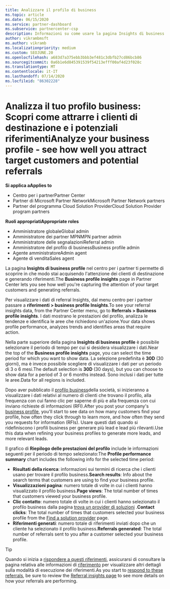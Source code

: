 ```yaml
---
title: Analizzare il profilo di business
ms.topic: article
ms.date: 06/15/2020
ms.service: partner-dashboard
ms.subservice: partnercenter-csp
description: Informazioni su come usare la pagina Insights di business profile per vedere in che modo si sta acquisendo l'attenzione dei clienti di destinazione e si generano riferimenti.
author: vikrambmsft
ms.author: vikramb
ms.localizationpriority: medium
ms.custom: SEOJUNE.20
ms.openlocfilehash: a683d7a375ebb3bbb3ef481c3dbfb27cd86bcb86
ms.sourcegitcommit: 0a6b1e6d845391539f54213efff00af4d23f028c
ms.translationtype: MT
ms.contentlocale: it-IT
ms.lasthandoff: 07/14/2020
ms.locfileid: "86302228"
---
```

# <a name="analyze-your-business-profile---see-how-well-you-attract-target-customers-and-potential-referrals"></a><span data-ttu-id="90fca-103">Analizza il tuo profilo business: Scopri come attrarre i clienti di destinazione e i potenziali riferimenti</span><span class="sxs-lookup"><span data-stu-id="90fca-103">Analyze your business profile - see how well you attract target customers and potential referrals</span></span>
<!-- 
https://go.microsoft.com/fwlink/?linkid=849120
-->

<span data-ttu-id="90fca-104">**Si applica a**</span><span class="sxs-lookup"><span data-stu-id="90fca-104">**Applies to**</span></span>

- <span data-ttu-id="90fca-105">Centro per i partner</span><span class="sxs-lookup"><span data-stu-id="90fca-105">Partner Center</span></span>
- <span data-ttu-id="90fca-106">Partner di Microsoft Partner Network</span><span class="sxs-lookup"><span data-stu-id="90fca-106">Microsoft Partner Network partners</span></span>
- <span data-ttu-id="90fca-107">Partner del programma Cloud Solution Provider</span><span class="sxs-lookup"><span data-stu-id="90fca-107">Cloud Solution Provider program partners</span></span>

<span data-ttu-id="90fca-108">**Ruoli appropriati**</span><span class="sxs-lookup"><span data-stu-id="90fca-108">**Appropriate roles**</span></span>

- <span data-ttu-id="90fca-109">Amministratore globale</span><span class="sxs-lookup"><span data-stu-id="90fca-109">Global admin</span></span>
- <span data-ttu-id="90fca-110">Amministratore dei partner MPN</span><span class="sxs-lookup"><span data-stu-id="90fca-110">MPN partner admin</span></span>
- <span data-ttu-id="90fca-111">Amministratore delle segnalazioni</span><span class="sxs-lookup"><span data-stu-id="90fca-111">Referral admin</span></span>
- <span data-ttu-id="90fca-112">Amministratore del profilo di business</span><span class="sxs-lookup"><span data-stu-id="90fca-112">Business profile admin</span></span>
- <span data-ttu-id="90fca-113">Agente amministratore</span><span class="sxs-lookup"><span data-stu-id="90fca-113">Admin agent</span></span>
- <span data-ttu-id="90fca-114">Agente di vendita</span><span class="sxs-lookup"><span data-stu-id="90fca-114">Sales agent</span></span>

<span data-ttu-id="90fca-115">La pagina **Insights di business profile** nel centro per i partner ti permette di scoprire in che modo stai acquisendo l'attenzione dei clienti di destinazione e generando riferimenti.</span><span class="sxs-lookup"><span data-stu-id="90fca-115">The **Business profile insights** page in Partner Center lets you see how well you're capturing the attention of your target customers and generating referrals.</span></span>

<span data-ttu-id="90fca-116">Per visualizzare i dati di referral Insights, dal menu centro per i partner passare a **riferimenti > business profile Insights**.</span><span class="sxs-lookup"><span data-stu-id="90fca-116">To see your referral insights data, from the Partner Center menu, go to **Referrals > Business profile insights**.</span></span> <span data-ttu-id="90fca-117">I dati mostrano le prestazioni del profilo, analizza le tendenze e identifica le aree che richiedono un'azione.</span><span class="sxs-lookup"><span data-stu-id="90fca-117">Your data shows profile performance, analyzes trends and identifies areas that require action.</span></span>

<span data-ttu-id="90fca-118">Nella parte superiore della pagina **Insights di business profile** è possibile selezionare il periodo di tempo per cui si desidera visualizzare i dati.</span><span class="sxs-lookup"><span data-stu-id="90fca-118">Near the top of the **Business profile insights** page, you can select the time period for which you want to show data.</span></span> <span data-ttu-id="90fca-119">La selezione predefinita è **30D** (30 giorni), ma è invece possibile scegliere di visualizzare i dati per un periodo di 3 o 6 mesi.</span><span class="sxs-lookup"><span data-stu-id="90fca-119">The default selection is **30D** (30 days), but you can choose to show data for a period of 3 or 6 months instead.</span></span> <span data-ttu-id="90fca-120">Sono inclusi i dati per tutte le aree.</span><span class="sxs-lookup"><span data-stu-id="90fca-120">Data for all regions is included.</span></span>

<span data-ttu-id="90fca-121">Dopo aver pubblicato il [profilo business](create-a-marketing-profile.md)della società, si inizieranno a visualizzare i dati relativi al numero di clienti che trovano il profilo, alla frequenza con cui fanno clic per saperne di più e alla frequenza con cui inviano richieste di informazioni (RFI).</span><span class="sxs-lookup"><span data-stu-id="90fca-121">After you post your company's [business profile](create-a-marketing-profile.md), you'll start to see data on how many customers find your profile, how often they click through to learn more, and how often they send you requests for information (RFIs).</span></span> <span data-ttu-id="90fca-122">Usare questi dati quando si ridefiniscono i profili business per generare più lead e lead più rilevanti.</span><span class="sxs-lookup"><span data-stu-id="90fca-122">Use this data when refining your business profiles to generate more leads, and more relevant leads.</span></span>

<span data-ttu-id="90fca-123">Il grafico di **Riepilogo delle prestazioni del profilo** include le informazioni seguenti per il periodo di tempo selezionato:</span><span class="sxs-lookup"><span data-stu-id="90fca-123">The **Profile performance summary** chart includes the following info for the selected time period:</span></span>

- <span data-ttu-id="90fca-124">**Risultati della ricerca**: informazioni sui termini di ricerca che i clienti usano per trovare il profilo business.</span><span class="sxs-lookup"><span data-stu-id="90fca-124">**Search results**: Info about the search terms that customers are using to find your business profile.</span></span>
- <span data-ttu-id="90fca-125">**Visualizzazioni pagina**: numero totale di volte in cui i clienti hanno visualizzato il profilo business.</span><span class="sxs-lookup"><span data-stu-id="90fca-125">**Page views**: The total number of times that customers viewed your business profile.</span></span>
- <span data-ttu-id="90fca-126">**Clic contatto**: numero totale di volte in cui i clienti hanno selezionato il profilo business dalla pagina [trova un provider di soluzioni](https://www.microsoft.com/solution-providers/home) .</span><span class="sxs-lookup"><span data-stu-id="90fca-126">**Contact clicks**: The total number of times that customers selected your business profile from the [Find a solution provider](https://www.microsoft.com/solution-providers/home) page.</span></span>
- <span data-ttu-id="90fca-127">**Riferimenti generati**: numero totale di riferimenti inviati dopo che un cliente ha selezionato il profilo business.</span><span class="sxs-lookup"><span data-stu-id="90fca-127">**Referrals generated**: The total number of referrals sent to you after a customer selected your business profile.</span></span>

> [!TIP]
> <span data-ttu-id="90fca-128">Quando si inizia a [rispondere a questi riferimenti](responding-to-referrals.md), assicurarsi di consultare la pagina relativa alle informazioni di [riferimento](referral-insights.md) per visualizzare altri dettagli sulla modalità di esecuzione dei riferimenti.</span><span class="sxs-lookup"><span data-stu-id="90fca-128">As you start to [respond to these referrals](responding-to-referrals.md), be sure to review the [Referral insights page](referral-insights.md) to see more details on how your referrals are performing.</span></span>
